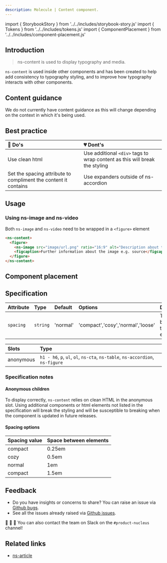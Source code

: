 ```yaml
---
description: Molecule | Content component.
---
```


import { StorybookStory } from '../../includes/storybook-story.js'
import { Tokens } from '../../includes/tokens.js'
import { ComponentPlacement } from '../../includes/component-placement.js'

## Introduction

> ns-content is used to display typography and media.

`ns-content` is used inside other components and has been created to help add consistency to typography styling, and to improve how typography interacts with other components.

## Content guidance

We do not currently have content guidance as this will change depending on the context in which it's being used.

## Best practice

| 💚 Do's | 💔 Dont's |
| :--- | :--- |
| Use clean html | Use additional `<div>` tags to wrap content as this will break the styling |
| Set the spacing attribute to compliment the content it contains | Use expanders outside of ns-accordion |

## Usage

<StorybookStory story="components-ns-content--standard"></StorybookStory>

### Using ns-image and ns-video

Both `ns-image` and `ns-video` need to be wrapped in a `<figure>` element

```html
<ns-content>
  <figure>
    <ns-image src="image/url.png" ratio="16:9" alt="Description about the image"></ns-image>
    <figcaption>Further information about the image e.g. source</figcaption>
  </figure>
</ns-content>
```

## Component placement

<ComponentPlacement component="ns-content" parentComponents="ns-article,ns-column,ns-expander,ns-form,ns-panel"></ComponentPlacement>

## Specification

| Attribute | Type | Default | Options | Description |
| :--- | :--- | :--- | :--- |-------------|
| `spacing` | `string` | 'normal' | 'compact','cosy','normal','loose' | The space between the elements |

| Slots | Type |
| :--- | :--- |
| anonymous | `h1 - h6`, `p`, `ul`, `ol`, `ns-cta`, `ns-table`, `ns-accordion`, `ns-figure` |

### Specification notes

#### Anonymous children

To display correctly, `ns-content` relies on clean HTML in the anonymous slot. Using additional components or html elements not listed in the specification will break the styling and will be susceptible to breaking when the component is updated in future releases.

#### Spacing options

| Spacing value | Space between elements | 
| :--- | :--- |
| compact | 0.25em|
| cozy | 0.5em|
| normal | 1em|
| compact | 1.5em|

<Tokens component="content"></Tokens>

## Feedback

* Do you have insights or concerns to share? You can raise an issue via [Github bugs](https://github.com/ConnectedHomes/nucleus/issues/new?assignees=&labels=Bug&template=a--bug-report.md&title=[bug]%20[ns-content]).
* See all the issues already raised via [Github issues](https://github.com/connectedHomes/nucleus/issues?utf8=%E2%9C%93&q=is%3Aopen+is%3Aissue+label%3ABug+[ns-content]).

💩 🎉 🦄 You can also contact the team on Slack on the `#product-nucleus` channel!

## Related links

* [ns-article](components/ns-article.md)
